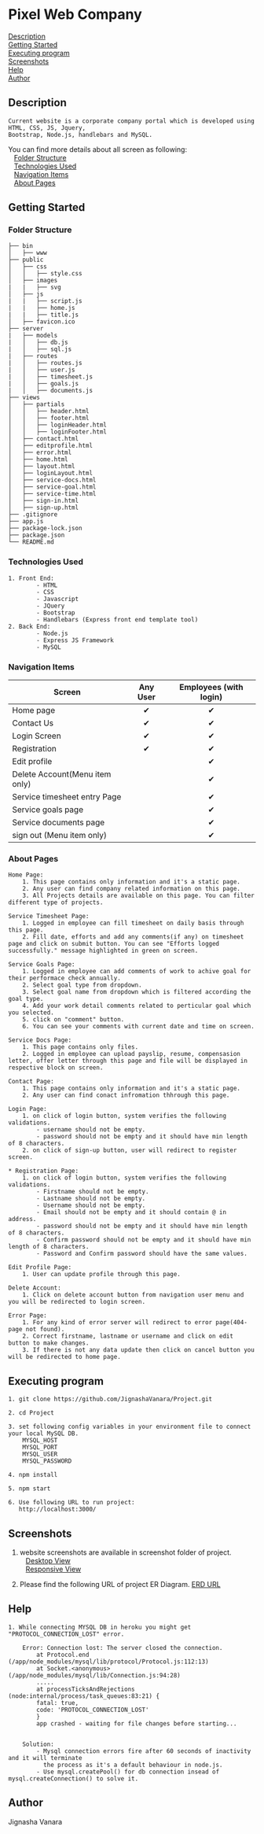 # Pixel Web Company

[Description](#description) <br/>
[Getting Started](#getting-started) <br/>
[Executing program](#executing-program) <br/>
[Screenshots](#screenshots) <br/>
[Help](#help) <br/>
[Author](#author) <br/>


## Description
    Current website is a corporate company portal which is developed using HTML, CSS, JS, Jquery, 
    Bootstrap, Node.js, handlebars and MySQL. 

You can find more details about all screen as following:<br/>
    &nbsp;&nbsp;&nbsp;[Folder Structure](#folder-structure)<br/>
    &nbsp;&nbsp;&nbsp;[Technologies Used](#technologies-used)<br/>
    &nbsp;&nbsp;&nbsp;[Navigation Items](#navigation-items)<br/>
    &nbsp;&nbsp;&nbsp;[About Pages](#about-pages)<br/>


## Getting Started

### Folder Structure
    ├── bin
    │   ├── www
    ├── public
    │   ├── css
    │   │   ├── style.css
    │   ├── images
    |   |   ├── svg
    │   ├── js
    |   |   ├── script.js
    |   |   ├── home.js
    |   |   ├── title.js
    │   ├── favicon.ico
    ├── server
    |   ├── models
    |   │   ├── db.js
    |   │   ├── sql.js
    |   ├── routes
    |   │   ├── routes.js
    |   │   ├── user.js
    |   │   ├── timesheet.js
    |   │   ├── goals.js
    |   │   ├── documents.js
    ├── views
    │   ├── partials
    │   │   ├── header.html
    │   │   ├── footer.html
    │   │   ├── loginHeader.html
    │   │   ├── loginFooter.html
    │   ├── contact.html
    │   ├── editprofile.html
    │   ├── error.html
    │   ├── home.html
    │   ├── layout.html
    │   ├── loginLayout.html
    │   ├── service-docs.html
    │   ├── service-goal.html
    │   ├── service-time.html
    │   ├── sign-in.html
    │   ├── sign-up.html
    ├── .gitignore
    ├── app.js
    ├── package-lock.json 
    ├── package.json
    └── README.md
     
### Technologies Used
    
    1. Front End:
            - HTML
            - CSS
            - Javascript
            - JQuery
            - Bootstrap
            - Handlebars (Express front end template tool)
    2. Back End:
            - Node.js 
            - Express JS Framework
            - MySQL
            
       
### Navigation Items

| Screen                        |         Any User          |  Employees (with login)  |
|-------------------------------|:-------------------------:|:------------------------:|
| Home page                     |            ✔              |            ✔             |
| Contact Us                    |            ✔              |            ✔             |
| Login Screen                  |            ✔              |            ✔             |
| Registration                  |            ✔              |            ✔             |
| Edit profile                  |                           |            ✔             |
| Delete Account(Menu item only)|                           |            ✔             |
| Service timesheet entry Page  |                           |            ✔             |
| Service goals page            |                           |            ✔             |
| Service documents page        |                           |            ✔             |
| sign out (Menu item only)     |                           |            ✔             |


### About Pages 

    Home Page:
        1. This page contains only information and it's a static page.
        2. Any user can find company related information on this page.
        3. All Projects details are available on this page. You can filter different type of projects.

    Service Timesheet Page:
        1. Logged in employee can fill timesheet on daily basis through this page.
        2. Fill date, efforts and add any comments(if any) on timesheet page and click on submit button. You can see "Efforts logged successfully." message highlighted in green on screen.

    Service Goals Page:
        1. Logged in employee can add comments of work to achive goal for their performace check annually.
        2. Select goal type from dropdown.
        3. Select goal name from dropdown which is filtered according the goal type.
        4. Add your work detail comments related to perticular goal which you selected.
        5. click on "comment" button.
        6. You can see your comments with current date and time on screen.

    Service Docs Page:
        1. This page contains only files.
        2. Logged in employee can upload payslip, resume, compensasion letter, offer letter through this page and file will be displayed in respective block on screen.

    Contact Page:
        1. This page contains only information and it's a static page.
        2. Any user can find conact infromation thhrough this page.

    Login Page:
        1. on click of login button, system verifies the following validations.
            - username should not be empty.
            - password should not be empty and it should have min length of 8 characters.
        2. on click of sign-up button, user will redirect to register screen.

    * Registration Page:
        1. on click of login button, system verifies the following validations.
            - Firstname should not be empty.
            - Lastname should not be empty.
            - Username should not be empty.
            - Email should not be empty and it should contain @ in address.
            - password should not be empty and it should have min length of 8 characters.
            - Confirm password should not be empty and it should have min length of 8 characters.
            - Password and Confirm password should have the same values.

    Edit Profile Page:
        1. User can update profile through this page.

    Delete Account:
        1. Click on delete account button from navigation user menu and you will be redirected to login screen.

    Error Page:
        1. For any kind of error server will redirect to error page(404-page not found).
        2. Correct firstname, lastname or username and click on edit button to make changes.
        3. If there is not any data update then click on cancel button you will be redirected to home page.

## Executing program

    1. git clone https://github.com/JignashaVanara/Project.git
    
    2. cd Project
    
    3. set following config variables in your environment file to connect your local MySQL DB.
        MYSQL_HOST
        MYSQL_PORT
        MYSQL_USER
        MYSQL_PASSWORD
        
    4. npm install
    
    5. npm start
    
    6. Use following URL to run project: 
       http://localhost:3000/

## Screenshots

1. website screenshots are available in screenshot folder of project. <br/>
        &nbsp;&nbsp;&nbsp;[Desktop View](https://github.com/JignashaVanara/Project/tree/master/screenshots/desktopView)<br/>
        &nbsp;&nbsp;&nbsp;[Responsive View](https://github.com/JignashaVanara/Project/tree/master/screenshots/responsiveView)<br/>

2. Please find the following URL of project ER Diagram.
        [ERD URL](https://github.com/JignashaVanara/Project/tree/master/screenshots/ERD)

## Help
    1. While connecting MYSQL DB in heroku you might get "PROTOCOL_CONNECTION_LOST" error.
        
        Error: Connection lost: The server closed the connection.
            at Protocol.end (/app/node_modules/mysql/lib/protocol/Protocol.js:112:13)
            at Socket.<anonymous> (/app/node_modules/mysql/lib/Connection.js:94:28)
            .....
            at processTicksAndRejections (node:internal/process/task_queues:83:21) {
            fatal: true,
            code: 'PROTOCOL_CONNECTION_LOST'
            }
            app crashed - waiting for file changes before starting...


        Solution: 
            - Mysql connection errors fire after 60 seconds of inactivity and it will terminate
              the process as it's a default behaviour in node.js.
            - Use mysql.createPool() for db connection insead of mysql.createConnection() to solve it.

## Author
Jignasha Vanara
